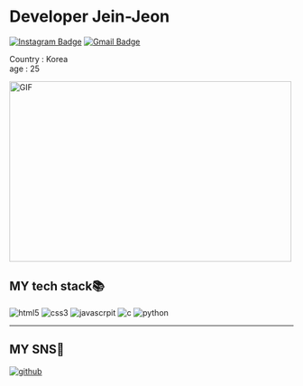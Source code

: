 # Developer Jein-Jeon

[![Instagram Badge](https://img.shields.io/badge/-@zz.ii282-purple?style=flat&logo=instagram&logoColor=white&link=https://instagram.com/zz.ii282/)](https://instagram.com/zz.ii282)
[![Gmail Badge](https://img.shields.io/badge/wpdls2821@gmail.com-c14438?style=flat&logo=Gmail&logoColor=white&link=mailto:wpdls2821@gmail.com)](mailto:wpdls2821@gmail.com)

<p>
  Country : Korea <br>
  age : 25
</p>
<img alt="GIF" src="https://github.com/abhisheknaiidu/abhisheknaiidu/blob/master/code.gif?raw=true"
  width="500" height="320" /> <br>
<h2 align>MY tech stack📚</h2>
<p>
  <img alt="html5" src="https://img.shields.io/badge/-HTML5-red?style=for-the-badge&logo=html5&logoColor=ffffff" />
  <img alt="css3" src="https://img.shields.io/badge/-CSS3-blue?style=for-the-badge&logo=CSS3" />
  <img alt="javascrpit"
    src="https://img.shields.io/badge/-JAVASCRIPT-F7DF1E?style=for-the-badge&logo=JAVASCRIPT&logoColor=black" />
  <img alt="c" src="https://img.shields.io/badge/C-00599C?style=for-the-badge&logo=c&logoColor=white" />
  <img alt="python" src="https://img.shields.io/badge/Python-3776AB?style=for-the-badge&logo=python&logoColor=white" />
</p>
<hr>

## MY SNS📲

<a href="https://github.com/realCCC">
  <img alt="github" src=https://img.shields.io/badge/GitHub-100000?style=for-the-badge&logo=github&logoColor=white> </a>
